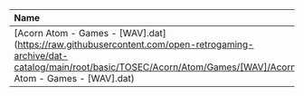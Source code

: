 |Name|Size|
|:---|---:|
|[Acorn Atom - Games - [WAV].dat](https://raw.githubusercontent.com/open-retrogaming-archive/dat-catalog/main/root/basic/TOSEC/Acorn/Atom/Games/[WAV]/Acorn Atom - Games - [WAV].dat)|4592|
